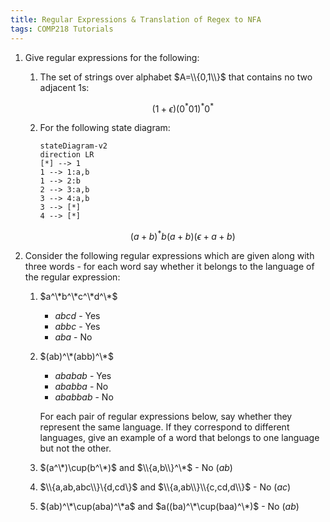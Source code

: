 ```yaml
---
title: Regular Expressions & Translation of Regex to NFA
tags: COMP218 Tutorials
---
```


1. Give regular expressions for the following:
	1. The set of strings over alphabet $A=\\{0,1\\}$ that contains no two adjacent 1s:
	
		$$
		(1+\epsilon)(0^*01)^*0^*
		$$
	1. For the following state diagram:
	
		```mermaid
		stateDiagram-v2
		direction LR
		[*] --> 1
		1 --> 1:a,b
		1 --> 2:b
		2 --> 3:a,b
		3 --> 4:a,b
		3 --> [*]
		4 --> [*]
		```
		
		$$
		(a+b)^*b(a+b)(\epsilon +a+b)
		$$
1. Consider the following regular expressions which are given along with three words - for each word say whether it belongs to the language of the regular expression:
	1. $a^\*b^\*c^\*d^\*$
		* $abcd$ - Yes
		* $abbc$ - Yes
		* $aba$ - No
	1. $(ab)^\*(abb)^\*$
		* $ababab$ - Yes
		* $ababba$ - No
		* $ababbab$ - No
	
		For each pair of regular expressions below, say whether they represent the same
language. If they correspond to different languages, give an example of a word
that belongs to one language but not the other.
	
	1. $(a^\*)\cup(b^\*)$ and $\\{a,b\\}^\*$ - No ($ab$)
	1. $\\{a,ab,abc\\}\{d,cd\}$ and $\\{a,ab\\}\\{c,cd,d\\}$ - No ($ac$)
	1. $(ab)^\*\cup(aba)^\*a$ and $a((ba)^\*\cup(baa)^\*)$ - No ($ab$)